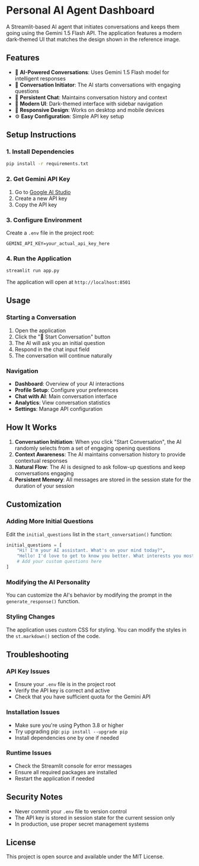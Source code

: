 # Personal AI Agent Dashboard

A Streamlit-based AI agent that initiates conversations and keeps them going using the Gemini 1.5 Flash API. The application features a modern dark-themed UI that matches the design shown in the reference image.

## Features

- 🤖 **AI-Powered Conversations**: Uses Gemini 1.5 Flash model for intelligent responses
- 🎤 **Conversation Initiator**: The AI starts conversations with engaging questions
- 💬 **Persistent Chat**: Maintains conversation history and context
- 🎨 **Modern UI**: Dark-themed interface with sidebar navigation
- 📱 **Responsive Design**: Works on desktop and mobile devices
- ⚙️ **Easy Configuration**: Simple API key setup

## Setup Instructions

### 1. Install Dependencies

```bash
pip install -r requirements.txt
```

### 2. Get Gemini API Key

1. Go to [Google AI Studio](https://makersuite.google.com/app/apikey)
2. Create a new API key
3. Copy the API key

### 3. Configure Environment

Create a `.env` file in the project root:

```env
GEMINI_API_KEY=your_actual_api_key_here
```

### 4. Run the Application

```bash
streamlit run app.py
```

The application will open at `http://localhost:8501`

## Usage

### Starting a Conversation

1. Open the application
2. Click the "🎤 Start Conversation" button
3. The AI will ask you an initial question
4. Respond in the chat input field
5. The conversation will continue naturally

### Navigation

- **Dashboard**: Overview of your AI interactions
- **Profile Setup**: Configure your preferences
- **Chat with AI**: Main conversation interface
- **Analytics**: View conversation statistics
- **Settings**: Manage API configuration

## How It Works

1. **Conversation Initiation**: When you click "Start Conversation", the AI randomly selects from a set of engaging opening questions
2. **Context Awareness**: The AI maintains conversation history to provide contextual responses
3. **Natural Flow**: The AI is designed to ask follow-up questions and keep conversations engaging
4. **Persistent Memory**: All messages are stored in the session state for the duration of your session

## Customization

### Adding More Initial Questions

Edit the `initial_questions` list in the `start_conversation()` function:

```python
initial_questions = [
    "Hi! I'm your AI assistant. What's on your mind today?",
    "Hello! I'd love to get to know you better. What interests you most?",
    # Add your custom questions here
]
```

### Modifying the AI Personality

You can customize the AI's behavior by modifying the prompt in the `generate_response()` function.

### Styling Changes

The application uses custom CSS for styling. You can modify the styles in the `st.markdown()` section of the code.

## Troubleshooting

### API Key Issues
- Ensure your `.env` file is in the project root
- Verify the API key is correct and active
- Check that you have sufficient quota for the Gemini API

### Installation Issues
- Make sure you're using Python 3.8 or higher
- Try upgrading pip: `pip install --upgrade pip`
- Install dependencies one by one if needed

### Runtime Issues
- Check the Streamlit console for error messages
- Ensure all required packages are installed
- Restart the application if needed

## Security Notes

- Never commit your `.env` file to version control
- The API key is stored in session state for the current session only
- In production, use proper secret management systems

## License

This project is open source and available under the MIT License.
